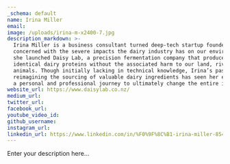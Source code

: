 ```yaml
---
_schema: default
name: Irina Miller
email:
image: /uploads/irina-m-x2400-7.jpg
description_markdown: >-
  Irina Miller is a business consultant turned deep-tech startup founder. Deeply
  concerned with the severe impacts the dairy industry has on our environment,
  she launched Daisy Lab, a precision fermentation company that produces
  identical dairy proteins without the associated harm to our land, rivers and
  animals. Though initially lacking in technical knowledge, Irina’s passion for
  reimagining the sourcing of valuable dairy ingredients has seen her embark on
  a personal and professional journey to ultimately change the entire industry.
website_url: https://www.daisylab.co.nz/
medium_url:
twitter_url:
facebook_url:
youtube_video_id:
github_username:
instagram_url:
linkedin_url: https://www.linkedin.com/in/%F0%9F%8C%B1-irina-miller-85449b8/
---
```

Enter your description here...
